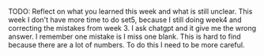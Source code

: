 TODO: Reflect on what you learned this week and what is still unclear.
This week I don't have more time to do set5, because I still doing week4 and correcting the mistakes from week 3. I ask chatgpt and it give me the wrong answer. I remember one mistake is I miss one blank. This is hard to find because there are a lot of numbers. To do this I need to be more careful.
